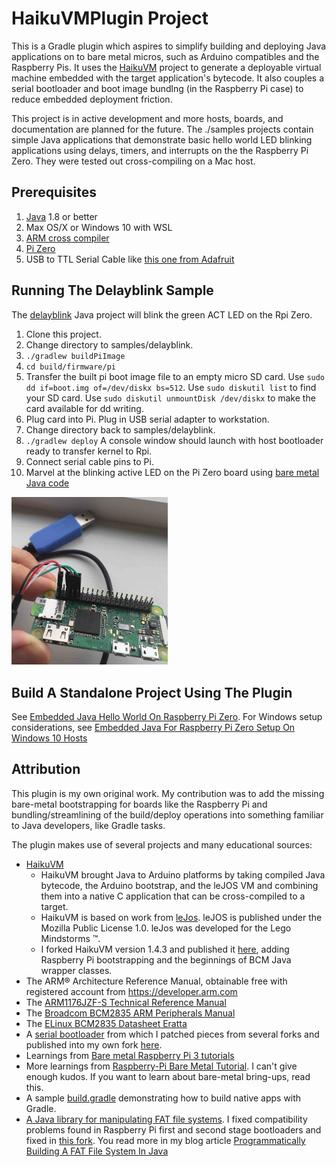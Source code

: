# HaikuVMPlugin Project

This is a Gradle plugin which aspires to simplify building and deploying Java applications on to bare metal
micros, such as Arduino compatibles and the Raspberry Pis. It uses the [HaikuVM](http://haiku-vm.sourceforge.net/) project to generate a deployable virtual machine embedded with the target application's bytecode. It also couples a serial bootloader and boot image bundlng (in the Raspberry Pi case) to reduce embedded deployment friction.

This project is in active development and more hosts, boards, and documentation are planned for the future. The ./samples projects contain simple Java applications that demonstrate basic hello world LED blinking applications using delays, timers, and interrupts on the the Raspberry Pi Zero. They were tested out cross-compiling on a Mac host.

## Prerequisites
1. [Java](https://www.oracle.com/java/technologies/) 1.8 or better
2. Max OS/X or Windows 10 with WSL
3. [ARM cross compiler](https://developer.arm.com/open-source/gnu-toolchain/gnu-rm/downloads)
4. [Pi Zero](https://www.adafruit.com/product/2885)
5. USB to TTL Serial Cable like [this one from Adafruit](https://www.adafruit.com/product/954)

## Running The Delayblink Sample
The [delayblink](samples/delayblink) Java project will blink the green ACT LED on the Rpi Zero.
1. Clone this project.
2. Change directory to samples/delayblink.
3. `./gradlew buildPiImage`
4. `cd build/firmware/pi`
5. Transfer the built pi boot image file to an empty micro SD card. Use `sudo dd if=boot.img of=/dev/diskx bs=512`. Use `sudo diskutil list` to find your SD card. Use `sudo diskutil unmountDisk /dev/diskx` to make the card available for dd writing.
6. Plug card into Pi. Plug in USB serial adapter to workstation.
7. Change directory back to samples/delayblink.
8. `./gradlew deploy` A console window should launch with host bootloader ready to transfer kernel to Rpi.
9. Connect serial cable pins to Pi.
10. Marvel at the blinking active LED on the Pi Zero board using [bare metal Java code](samples/delayblink/src/main/java/Main.java)
<img src="https://github.com/chuckb/HaikuVMPlugin/blob/master/resources/images/RPiSerial.jpg" alt="RPi Serial Connection" width="250">

## Build A Standalone Project Using The Plugin
See [Embedded Java Hello World On Raspberry Pi Zero](https://blog.chuckstechtalk.com/software/2020/03/28/embedded-java-hello-world-on-raspberry-pi-zero.html). For Windows setup considerations, see [Embedded Java For Raspberry Pi Zero Setup On Windows 10 Hosts](https://blog.chuckstechtalk.com/software/2020/04/02/embedded-java-raspberry-pi-windows.html)

## Attribution
This plugin is my own original work. My contribution was to add the missing bare-metal bootstrapping for boards like the Raspberry Pi and bundling/streamlining of the build/deploy operations into something familiar to Java developers, like Gradle tasks.

The plugin makes use of several projects and many educational sources:
- [HaikuVM](http://haiku-vm.sourceforge.net/)
  - HaikuVM brought Java to Arduino platforms by taking compiled Java bytecode, the Arduino bootstrap, and the leJOS VM and combining them into a native C application that can be cross-compiled to a target.
  - HaikuVM is based on work from [leJos](http://www.lejos.org). leJOS is published under the Mozilla Public License 1.0. leJos was developed for the Lego Mindstorms &trade;.
  - I forked HaikuVM version 1.4.3 and published it [here](https://github.com/chuckb/haikuVM), adding Raspberry Pi bootstrapping and the beginnings of BCM Java wrapper classes.
- The ARM® Architecture Reference Manual, obtainable free with registered account from https://developer.arm.com
- The [ARM1176JZF-S Technical Reference Manual](http://infocenter.arm.com/help/topic/com.arm.doc.ddi0301h/DDI0301H_arm1176jzfs_r0p7_trm.pdf)
- The [Broadcom BCM2835 ARM Peripherals Manual](https://www.raspberrypi.org/app/uploads/2012/02/BCM2835-ARM-Peripherals.pdf)
- The [ELinux BCM2835 Datasheet Eratta](https://elinux.org/BCM2835_datasheet_errata#p90)
- A [serial bootloader](https://github.com/mrvn/raspbootin) from which I patched pieces from several forks and published into my own fork [here](https://github.com/chuckb/raspbootin).
- Learnings from [Bare metal Raspberry Pi 3 tutorials](https://github.com/bztsrc/raspi3-tutorial)
- More learnings from [Raspberry-Pi Bare Metal Tutorial](https://github.com/BrianSidebotham/arm-tutorial-rpi). I can't give enough kudos. If you want to learn about bare-metal bring-ups, read this.
- A sample [build.gradle](https://gist.github.com/Stephen-Seo/2466754204909435a160) demonstrating how to build native apps with Gradle.
- [A Java library for manipulating FAT file systems](http://waldheinz.github.io/fat32-lib/). I fixed compatibility problems found in Raspberry Pi first and second stage bootloaders and fixed in [this fork](https://github.com/chuckb/fat32-lib). You read more in my blog article [Programmatically Building A FAT File System In Java](https://blog.chuckstechtalk.com/software/2020/03/26/programatic-fat-java-library.html)